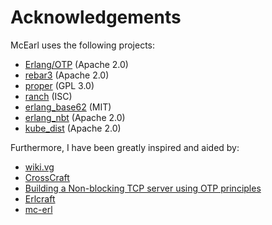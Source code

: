 # Acknowledgements

McEarl uses the following projects:

- [Erlang/OTP](https://github.com/erlang/otp) (Apache 2.0)
- [rebar3](https://github.com/erlang/rebar3) (Apache 2.0)
- [proper](https://github.com/proper-testing/proper) (GPL 3.0)
- [ranch](https://github.com/ninenines/ranch) (ISC)
- [erlang\_base62](https://github.com/gilbertwong96/erlang_base62) (MIT)
- [erlang\_nbt](https://github.com/hypothermic/erl_nbt) (Apache 2.0)
- [kube\_dist](https://github.com/seniverse/kube_dist) (Apache 2.0)

Furthermore, I have been greatly inspired and aided by:

- [wiki.vg](https://wiki.vg)
- [CrossCraft](https://github.com/CrossCraft/CrossCraft-Classic-Server)
- [Building a Non-blocking TCP server using OTP principles](https://web.archive.org/web/20160308012756/http://erlangcentral.org/wiki/index.php/Building_)
- [Erlcraft](https://github.com/ScottBrooks/Erlcraft)
- [mc-erl](https://github.com/clonejo/mc-erl)
